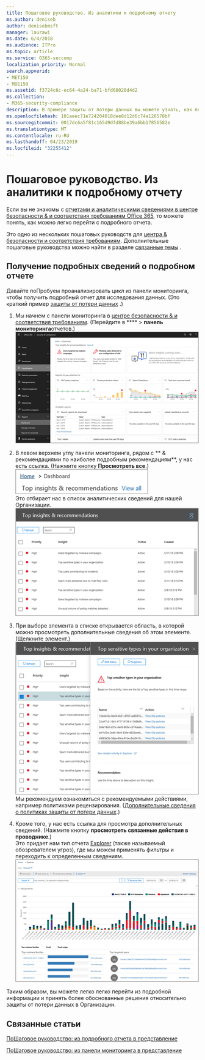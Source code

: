 ```yaml
---
title: Пошаговое руководство. Из аналитики к подробному отчету
ms.author: deniseb
author: denisebmsft
manager: laurawi
ms.date: 6/4/2018
ms.audience: ITPro
ms.topic: article
ms.service: O365-seccomp
localization_priority: Normal
search.appverid:
- MET150
- MOE150
ms.assetid: f3724c6c-ec64-4a24-ba71-bfd68020d4d2
ms.collection:
- M365-security-compliance
description: В примере защиты от потери данных вы можете узнать, как перейти к подробному отчету в центре соответствия требованиям безопасности &amp; .
ms.openlocfilehash: 101aeec71e724204018dee8d12d6c74a120578bf
ms.sourcegitcommit: 0017dc6a5f81c165d9dfd88be39a6bb17856582e
ms.translationtype: MT
ms.contentlocale: ru-RU
ms.lasthandoff: 04/23/2019
ms.locfileid: "32255412"
---
```

# <a name="walkthrough---from-an-insight-to-a-detailed-report"></a>Пошаговое руководство. Из аналитики к подробному отчету

Если вы не знакомы с [отчетами и аналитическими сведениями в центре безопасности &amp; и соответствия требованиям Office 365](reports-and-insights-in-security-and-compliance.md), то можете понять, как можно легко перейти с подробного отчета. 
  
Это одно из нескольких пошаговых руководств для [центра &amp; безопасности и соответствия требованиям](https://protection.office.com). Дополнительные пошаговые руководства можно найти в разделе [связанные темы](#related-topics) . 
  
## <a name="from-an-insight-to-a-detailed-report"></a>Получение подробных сведений о подробном отчете

Давайте поПробуем проанализировать цикл из панели мониторинга, чтобы получить подробный отчет для исследования данных. (Это краткий пример [защиты от потери данных](data-loss-prevention-policies.md) .) 
  
1. Мы начнем с панели мониторинга в [центре безопасности &amp; и соответствия требованиям](https://protection.office.com). (Перейдите в **** \> **панель мониторинга**отчетов.)<br/>![В центре безопасности &amp; и соответствия требованиям выберите панель \> мониторинга отчетов](media/2a668c3d-3fa3-4e37-8149-46989b33ae8c.png)
  
2. В левом верхнем углу панели мониторинга, рядом с ** &amp; рекомендациями по наиболее подробным рекомендациям**, у нас есть ссылка. (Нажмите кнопку **Просмотреть все**.)<br/>![В центре безопасности &amp; и соответствия требованиям выберите панель \> мониторинга отчетов, чтобы просмотреть свои лучшие сведения](media/9bb64e11-494f-40a4-ab3d-8d3c7789f300.png)<br/>Это отбирает нас в список аналитических сведений для нашей Организации.<br/>![В центре соответствия &amp; требованиям безопасности вы можете просмотреть всю аналитику в списке.](media/1289af77-bf5a-444a-97a1-03d8a83f75a9.png)
  
3. При выборе элемента в списке открывается область, в которой можно просмотреть дополнительные сведения об этом элементе. (Щелкните элемент.)<br/>![Сведения о выбранной аналитике](media/dcbb389f-23b0-4031-b789-4a49068af85a.png)<br/>Мы рекомендуем ознакомиться с рекомендуемыми действиями, например политиками рецензирования. ([Дополнительные сведения о политиках защиты от потери данных](data-loss-prevention-policies.md).)
    
4. Кроме того, у нас есть ссылка для просмотра дополнительных сведений. (Нажмите кнопку **просмотреть связанные действия в проводнике**.)<br/>Это придает нам тип отчета [Explorer](use-explorer-in-security-and-compliance.md) (также называемый обозревателем угроз), где мы можем применять фильтры и переходить к определенным сведениям.<br/>![Представление проводника с более подробными сведениями о выбранной аналитике](media/3ad15b15-7158-44b7-beda-013351bd868e.png)
  
Таким образом, вы можете легко легко перейти из подробной информации и принять более обоснованные решения относительно защиты от потери данных в Организации.
  
## <a name="related-topics"></a>Связанные статьи

[ПоШаговое руководство: из подробного отчета в представление](from-a-detailed-report-to-an-insight.md)
  
[ПоШаговое руководство: из панели мониторинга в представление](from-a-dashboard-to-an-insight.md)
  

